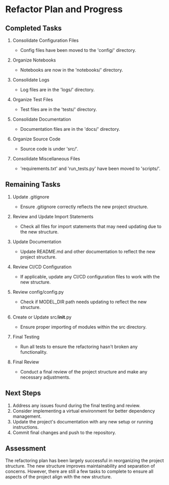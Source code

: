 # Refactor Plan and Progress

## Completed Tasks
1. Consolidate Configuration Files
   - Config files have been moved to the 'config/' directory.

2. Organize Notebooks
   - Notebooks are now in the 'notebooks/' directory.

3. Consolidate Logs
   - Log files are in the 'logs/' directory.

4. Organize Test Files
   - Test files are in the 'tests/' directory.

5. Consolidate Documentation
   - Documentation files are in the 'docs/' directory.

6. Organize Source Code
   - Source code is under 'src/'.

7. Consolidate Miscellaneous Files
   - 'requirements.txt' and 'run_tests.py' have been moved to 'scripts/'.

## Remaining Tasks
1. Update .gitignore
   - Ensure .gitignore correctly reflects the new project structure.

2. Review and Update Import Statements
   - Check all files for import statements that may need updating due to the new structure.

3. Update Documentation
   - Update README.md and other documentation to reflect the new project structure.

4. Review CI/CD Configuration
   - If applicable, update any CI/CD configuration files to work with the new structure.

5. Review config/config.py
   - Check if MODEL_DIR path needs updating to reflect the new structure.

6. Create or Update src/__init__.py
   - Ensure proper importing of modules within the src directory.

7. Final Testing
   - Run all tests to ensure the refactoring hasn't broken any functionality.

8. Final Review
   - Conduct a final review of the project structure and make any necessary adjustments.

## Next Steps
1. Address any issues found during the final testing and review.
2. Consider implementing a virtual environment for better dependency management.
3. Update the project's documentation with any new setup or running instructions.
4. Commit final changes and push to the repository.

## Assessment
The refactoring plan has been largely successful in reorganizing the project structure. The new structure improves maintainability and separation of concerns. However, there are still a few tasks to complete to ensure all aspects of the project align with the new structure.
